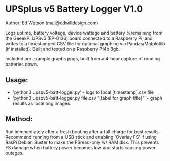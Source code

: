 # UPSplus v5 Battery Logger V1.0
Author: Ed Watson (mail@edwilldesign.com)

Logs uptime, battery voltage, device wattage and battery %remaining from the
GeeekPi UPSv5 (EP-0136) board connected to a Raspberry Pi, and writes to a
timestamped CSV file for optional graphing via Pandas/Matplotlib (if installed). Built 
and tested on a Raspberry Pi4b 8gb.

Included are example graphs pngs, built from a 4-hour capture of running batteries down.

## Usage: 
* 'python3 upspv5-batt-logger.py' - logs to local [timestamp].csv file
* 'python3 upspv5-batt-logger.py file.csv "[label for graph title]"' - graph results as local png images

## Method:
Run immmediately after a fresh booting after a full charge for best results. 
Recommend running from a USB stick and enabling 'Overlay FS' if using RasPi 
Debian Buster to make the FSread-only w/ RAM disk. This prevents FS damage 
when battery power becomes low and starts causing power outages. 
